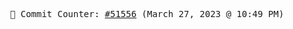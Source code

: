 <p align="center">
    <samp>
        📮 Commit Counter: <a href="https://github.com/Javascript-void0/Javascript-void0/commits/main">#51556</a> (March 27, 2023 @ 10:49 PM)
    </samp>
</p>